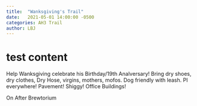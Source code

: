 ```yaml
---
title:  "Wanksgiving's Trail"
date:   2021-05-01 14:00:00 -0500
categories: AH3 Trail
author: LBJ
---
```

# test content
Help Wanksgiving celebrate his Birthday/19th Analversary! 
Bring dry shoes, dry clothes, Dry Hose, virgins, mothers, mofos. 
Dog friendly with leash.
PI everywhere! Pavement! Shiggy! Office Buildings!

On After Brewtorium